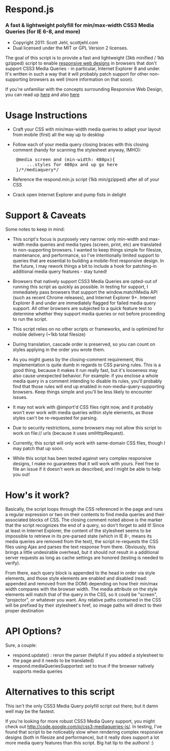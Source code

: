 # Respond.js 
### A fast & lightweight polyfill for min/max-width CSS3 Media Queries (for IE 6-8, and more)

 - Copyright 2011: Scott Jehl, scottjehl.com
 - Dual licensed under the MIT or GPL Version 2 licenses. 
 
The goal of this script is to provide a fast and lightweight (3kb minified / 1kb gzipped) script to enable [responsive web designs](http://www.alistapart.com/articles/responsive-web-design/) in browsers that don't support CSS3 Media Queries - in particular, Internet Explorer 8 and under. It's written in such a way that it will probably patch support for other non-supporting browsers as well (more information on that soon).

If you're unfamiliar with the concepts surrounding Responsive Web Design, you can read up [here](http://www.alistapart.com/articles/responsive-web-design/) and also [here](http://filamentgroup.com/examples/responsive-images/)


Usage Instructions
======

- Craft your CSS with min/max-width media queries to adapt your layout from mobile (first) all the way up to desktop

- Follow each of your media query closing braces with this closing comment (handy for scanning the stylesheet anyway, IMHO):

<pre>
    @media screen and (min-width: 480px){
        ...styles for 480px and up go here
    }/*/mediaquery*/
</pre>

- Reference the respond.min.js script (1kb min/gzipped) after all of your CSS

- Crack open Internet Explorer and pump fists in delight


Support & Caveats
======

Some notes to keep in mind:

- This script's focus is purposely very narrow: only min-width and max-width media queries and media types (screen, print, etc) are translated to non-supporting browsers. I wanted to keep things simple for filesize, maintenance, and performance, so I've intentionally limited support to queries that are essential to building a mobile-first responsive design. In the future, I may rework things a bit to include a hook for patching-in additional media query features - stay tuned!

- Browsers that natively support CSS3 Media Queries are opted-out of running this script as quickly as possible. In testing for support, I immediately pass browsers that support the window.matchMedia API (such as recent Chrome releases), and Internet Explorer 9+. Internet Explorer 8 and under are immediately flagged for failed media query support. All other browsers are subjected to a quick feature test to determine whether they support media queries or not before proceeding to run the script.

- This script relies on no other scripts or frameworks, and is optimized for mobile delivery (~1kb total filesize)

- During translation, cascade order is preserved, so you can count on styles applying in the order you wrote them.

- As you might guess by the closing-comment requirement, this implementation is quite dumb in regards to CSS parsing rules. This is a good thing, because it makes it run really fast, but it's looseness may also cause unexpected behavior. For example: if you enclose a whole media query in a comment intending to disable its rules, you'll probably find that those rules will end up enabled in non-media-query-supporting browsers. Keep things simple and you'll be less likely to encounter issues.

- It may not work with @import'd CSS files right now, and it probably won't ever work with media queries within style elements, as those styles can't be re-requested for parsing.

- Due to security restrictions, some browsers may not allow this script to work on file:// urls (because it uses xmlHttpRequest). 

- Currently, this script will only work with same-domain CSS files, though I may patch that up soon.

- While this script has been tested against very complex responsive designs, I make no guarantees that it will work with yours. Feel free to file an issue if it doesn't work as described, and I might be able to help you out!


How's it work?
======
Basically, the script loops through the CSS referenced in the page and runs a regular expression or two on their contents to find media queries and their associated blocks of CSS. The closing comment noted above is the marker that the script recognizes the end of a query, so don't forget to add it! Since at least in Internet Explorer, the content of the stylesheet seems to be impossible to retrieve in its pre-parsed state (which in IE 8-, means its media queries are removed from the text), the script re-requests the CSS files using Ajax and parses the text response from there. Obviously, this brings a little undesirable overhead, but it should not result in a additional server requests as long as cache settings are honored (testing is needed to verify).

From there, each query block is appended to the head in order via style elements, and those style elements are enabled and disabled (read: appended and removed from the DOM) depending on how their min/max width compares with the browser width. The media attribute on the style elements will match that of the query in the CSS, so it could be "screen", "projector", or whatever you want. Any relative paths contained in the CSS will be prefixed by their stylesheet's href, so image paths will direct to their proper destination

API Options?
======
Sure, a couple:

- respond.update() : rerun the parser (helpful if you added a stylesheet to the page and it needs to be translated)
- respond.mediaQueriesSupported: set to true if the browser natively supports media queries




Alternatives to this script
======
This isn't the only CSS3 Media Query polyfill script out there; but it damn well may be the fastest.

If you're looking for more robust CSS3 Media Query support, you might check out http://code.google.com/p/css3-mediaqueries-js/. In testing, I've found that script to be noticeably slow when rendering complex responsive designs (both in filesize and performance), but it really does support a lot more media query features than this script. Big hat tip to the authors! :)